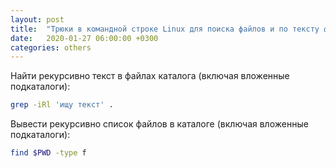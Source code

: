 ```yaml
---
layout: post
title:  "Трюки в командной строке Linux для поиска файлов и по тексту файлов"
date:   2020-01-27 06:00:00 +0300
categories: others
---
```


Найти рекурсивно текст в файлах каталога (включая вложенные подкаталоги):

```bash
grep -iRl 'ищу текст' .
```

Вывести рекурсивно список файлов в каталоге (включая вложенные подкаталоги):

```bash
find $PWD -type f
```